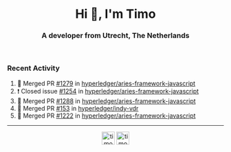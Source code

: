 <h1 align="center">Hi 👋, I'm Timo</h1>
<h3 align="center">A developer from Utrecht, The Netherlands</h3>
<br/>
<!-- https://github.com/rahuldkjain/github-profile-readme-generator --!>

<!--  <p align="left"><img src="https://github-readme-stats.vercel.app/api?username=timoglastra&show_icons=true&count_private=true&" alt="timoglastra" /></p> --!>

<!--
Github language stats
<p align="left"><img src="https://github-readme-stats.vercel.app/api/top-langs/?username=timoglastra&layout=compact" alt="timoglastra" /><p>
-->

<!-- Codestats language stats -->
<!-- <p align="left"><img src="https://codestats-readme.vercel.app/api/top-langs/?username=timoglastra&layout=compact&language_count=12" alt="timoglastra" /><p>    --!>
  
<h3>Recent Activity</h3>

<!--START_SECTION:activity-->
1. 🎉 Merged PR [#1279](https://github.com/hyperledger/aries-framework-javascript/pull/1279) in [hyperledger/aries-framework-javascript](https://github.com/hyperledger/aries-framework-javascript)
2. ❗️ Closed issue [#1254](https://github.com/hyperledger/aries-framework-javascript/issues/1254) in [hyperledger/aries-framework-javascript](https://github.com/hyperledger/aries-framework-javascript)
3. 🎉 Merged PR [#1288](https://github.com/hyperledger/aries-framework-javascript/pull/1288) in [hyperledger/aries-framework-javascript](https://github.com/hyperledger/aries-framework-javascript)
4. 🎉 Merged PR [#153](https://github.com/hyperledger/indy-vdr/pull/153) in [hyperledger/indy-vdr](https://github.com/hyperledger/indy-vdr)
5. 🎉 Merged PR [#1222](https://github.com/hyperledger/aries-framework-javascript/pull/1222) in [hyperledger/aries-framework-javascript](https://github.com/hyperledger/aries-framework-javascript)
<!--END_SECTION:activity-->

---

<p align="center">
<a href="https://twitter.com/timoglastra" target="blank"><img align="center" src="https://cdn.jsdelivr.net/npm/simple-icons@3.0.1/icons/twitter.svg" alt="timoglastra" height="30" width="30" /></a>
<a href="https://linkedin.com/in/timoglastra" target="blank"><img align="center" src="https://cdn.jsdelivr.net/npm/simple-icons@3.0.1/icons/linkedin.svg" alt="timoglastra" height="30" width="30" /></a>
</p>



